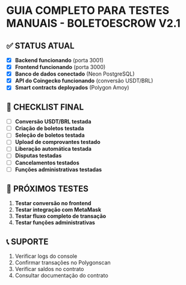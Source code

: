 # GUIA COMPLETO PARA TESTES MANUAIS - BOLETOESCROW V2.1

## ✅ STATUS ATUAL
- [x] **Backend funcionando** (porta 3001)
- [x] **Frontend funcionando** (porta 3000) 
- [x] **Banco de dados conectado** (Neon PostgreSQL)
- [x] **API do Coingecko funcionando** (conversão USDT/BRL)
- [x] **Smart contracts deployados** (Polygon Amoy)

## 🎯 CHECKLIST FINAL
- [ ] **Conversão USDT/BRL testada**
- [ ] **Criação de boletos testada**
- [ ] **Seleção de boletos testada**
- [ ] **Upload de comprovantes testado**
- [ ] **Liberação automática testada**
- [ ] **Disputas testadas**
- [ ] **Cancelamentos testados**
- [ ] **Funções administrativas testadas**

## 🚀 PRÓXIMOS TESTES
1. **Testar conversão no frontend**
2. **Testar integração com MetaMask**
3. **Testar fluxo completo de transação**
4. **Testar funções administrativas**

## 📞 SUPORTE
1. Verificar logs do console
2. Confirmar transações no Polygonscan
3. Verificar saldos no contrato
4. Consultar documentação do contrato








